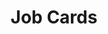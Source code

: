 ---
title: Job Cards
category: Application
paid: true
isActive: true
ltr: {"react":{"jsxCss":[],"jsxTail":[{"code":"const members = [\n    {\n        company_icon: <svg className=\"w-8 h-8\" viewBox=\"0 0 35 35\" fill=\"none\" xmlns=\"http://www.w3.org/2000/svg\">\n            <g clip-path=\"url(#clip0_715_1824)\">\n                <path d=\"M34.6588 17.9031C34.6588 16.7135 34.5623 15.5175 34.3565 14.3472H17.85V21.0861H27.3025C26.9103 23.2595 25.6499 25.1822 23.8044 26.4039V30.7765H29.4438C32.7554 27.7286 34.6588 23.2274 34.6588 17.9031Z\" fill=\"#4285F4\" />\n                <path d=\"M17.85 35.0011C22.5698 35.0011 26.5502 33.4514 29.4502 30.7764L23.8109 26.4038C22.2419 27.4712 20.2163 28.0757 17.8564 28.0757C13.2909 28.0757 9.41989 24.9956 8.03095 20.8545H2.21155V25.3621C5.18234 31.2715 11.2332 35.0011 17.85 35.0011Z\" fill=\"#34A853\" />\n                <path d=\"M8.02451 20.8547C7.29146 18.6813 7.29146 16.3278 8.02451 14.1544V9.64673H2.21154C-0.270546 14.5916 -0.270546 20.4174 2.21154 25.3623L8.02451 20.8547Z\" fill=\"#FBBC04\" />\n                <path d=\"M17.85 6.92659C20.3449 6.88801 22.7563 7.82683 24.5632 9.55014L29.5595 4.55382C26.3958 1.58303 22.1968 -0.0502629 17.85 0.0011793C11.2332 0.0011793 5.18234 3.73074 2.21155 9.6466L8.02452 14.1542C9.40703 10.0067 13.2845 6.92659 17.85 6.92659Z\" fill=\"#EA4335\" />\n            </g>\n            <defs>\n                <clipPath id=\"clip0_715_1824\">\n                    <rect width=\"35\" height=\"35\" fill=\"white\" />\n                </clipPath>\n            </defs>\n        </svg>\n        ,\n        company_name: \"Google\",\n        job_title: \"Full stack engineer\",\n        job_description: \"sed do eiusmod tempor incididunt ut labore et dolore magna aliqua. Ut enim ad minim veniam, quis nostrud exercitation ullamco laboris.\",\n        job_type: \"Full-time\",\n        location: \"Remotely\",\n        path: \"javascript:void(0)\"\n    }, {\n        company_icon: <svg className=\"w-8 h-8\" viewBox=\"0 0 48 48\" fill=\"none\" xmlns=\"http://www.w3.org/2000/svg\">\n            <g clip-path=\"url(#clip0_694_1831)\">\n                <path fill-rule=\"evenodd\" clip-rule=\"evenodd\" d=\"M24.0005 1C18.303 1.00296 12.7923 3.02092 8.45374 6.69305C4.11521 10.3652 1.23181 15.452 0.319089 21.044C-0.593628 26.636 0.523853 32.3684 3.47174 37.2164C6.41963 42.0643 11.0057 45.7115 16.4099 47.5059C17.6021 47.7272 18.0512 46.9883 18.0512 46.36C18.0512 45.7317 18.0273 43.91 18.0194 41.9184C11.3428 43.3608 9.93197 39.101 9.93197 39.101C8.84305 36.3349 7.26927 35.6078 7.26927 35.6078C5.09143 34.1299 7.43223 34.1576 7.43223 34.1576C9.84455 34.3275 11.1123 36.6194 11.1123 36.6194C13.2504 40.2667 16.7278 39.2116 18.0949 38.5952C18.3095 37.0501 18.9335 35.999 19.621 35.4023C14.2877 34.8017 8.68408 32.7548 8.68408 23.6108C8.65102 21.2394 9.53605 18.9461 11.156 17.2054C10.9096 16.6047 10.087 14.1785 11.3905 10.8829C11.3905 10.8829 13.4054 10.2427 17.9916 13.3289C21.9253 12.2592 26.0757 12.2592 30.0095 13.3289C34.5917 10.2427 36.6026 10.8829 36.6026 10.8829C37.9101 14.1706 37.0875 16.5968 36.8411 17.2054C38.4662 18.9464 39.353 21.2437 39.317 23.6187C39.317 32.7824 33.7015 34.8017 28.3602 35.3905C29.2186 36.1334 29.9856 37.5836 29.9856 39.8122C29.9856 43.0051 29.9578 45.5736 29.9578 46.36C29.9578 46.9962 30.391 47.7391 31.6071 47.5059C37.0119 45.7113 41.5984 42.0634 44.5462 37.2147C47.4941 32.3659 48.611 26.6326 47.6972 21.0401C46.7835 15.4476 43.8986 10.3607 39.5587 6.68921C35.2187 3.01771 29.7067 1.00108 24.0085 1H24.0005Z\" fill=\"#191717\" />\n                <path d=\"M9.08887 35.264C9.03721 35.3826 8.84645 35.4181 8.69146 35.3351C8.53646 35.2522 8.42122 35.098 8.47686 34.9755C8.5325 34.853 8.71928 34.8214 8.87428 34.9044C9.02927 34.9874 9.14848 35.1455 9.08887 35.264Z\" fill=\"#191717\" />\n                <path d=\"M10.0626 36.3428C9.98028 36.384 9.88612 36.3955 9.79622 36.3753C9.70632 36.3551 9.62629 36.3045 9.56979 36.2321C9.41479 36.0662 9.38298 35.837 9.50221 35.7342C9.62143 35.6315 9.83606 35.6789 9.99105 35.8449C10.146 36.0108 10.1818 36.24 10.0626 36.3428Z\" fill=\"#191717\" />\n                <path d=\"M11.0085 37.7139C10.8614 37.8167 10.6111 37.7139 10.472 37.5085C10.4335 37.4716 10.4029 37.4274 10.382 37.3785C10.3611 37.3296 10.3503 37.2771 10.3503 37.2239C10.3503 37.1708 10.3611 37.1183 10.382 37.0694C10.4029 37.0205 10.4335 36.9763 10.472 36.9394C10.619 36.8406 10.8694 36.9394 11.0085 37.141C11.1476 37.3425 11.1516 37.6112 11.0085 37.7139Z\" fill=\"#191717\" />\n                <path d=\"M12.2921 39.0417C12.161 39.1879 11.8947 39.1484 11.6761 38.9509C11.4575 38.7533 11.4059 38.4846 11.537 38.3423C11.6682 38.2001 11.9344 38.2396 12.161 38.4332C12.3875 38.6268 12.4312 38.8995 12.2921 39.0417Z\" fill=\"#191717\" />\n                <path d=\"M14.0923 39.8162C14.0327 40.0019 13.7625 40.0849 13.4922 40.0058C13.222 39.9268 13.0432 39.7055 13.0948 39.5158C13.1465 39.3262 13.4207 39.2392 13.6949 39.3262C13.9691 39.4131 14.144 39.6225 14.0923 39.8162Z\" fill=\"#191717\" />\n                <path d=\"M16.0557 39.9506C16.0557 40.1442 15.8331 40.3102 15.547 40.3141C15.2608 40.3181 15.0264 40.16 15.0264 39.9664C15.0264 39.7728 15.2489 39.6068 15.535 39.6029C15.8212 39.5989 16.0557 39.753 16.0557 39.9506Z\" fill=\"#191717\" />\n                <path d=\"M17.8838 39.6463C17.9196 39.84 17.7208 40.0415 17.4347 40.0889C17.1486 40.1363 16.8982 40.0217 16.8624 39.8321C16.8267 39.6424 17.0333 39.4369 17.3115 39.3855C17.5897 39.3342 17.848 39.4527 17.8838 39.6463Z\" fill=\"#191717\" />\n            </g>\n            <defs>\n                <clipPath id=\"clip0_694_1831\">\n                    <rect width=\"48\" height=\"48\" fill=\"white\" />\n                </clipPath>\n            </defs>\n        </svg>,\n        company_name: \"Github\",\n        job_title: \"Web tools manager\",\n        job_description: \"sed do eiusmod tempor incididunt ut labore et dolore magna aliqua. Ut enim ad minim veniam, quis nostrud exercitation ullamco laboris\",\n        job_type: \"Part-time\",\n        location: \"USA, New york city\",\n        path: \"javascript:void(0)\"\n    }, {\n        company_icon: <svg className=\"w-8 h-8\" viewBox=\"0 0 43 48\" fill=\"none\" xmlns=\"http://www.w3.org/2000/svg\">\n            <g clip-path=\"url(#clip0_690_1894)\">\n                <path d=\"M14.1693 48C18.08 48 21.254 44.4159 21.254 39.9999V31.9999H14.1693C10.2586 31.9999 7.08459 35.5839 7.08459 39.9999C7.08459 44.4159 10.2586 48 14.1693 48Z\" fill=\"#0ACF83\" />\n                <path d=\"M7.08459 23.9999C7.08459 19.5839 10.2586 15.9999 14.1693 15.9999H21.254V31.9998H14.1693C10.2586 32 7.08459 28.4159 7.08459 23.9999Z\" fill=\"#A259FF\" />\n                <path d=\"M7.08459 8.00006C7.08459 3.58406 10.2586 0 14.1693 0H21.254V15.9999H14.1693C10.2586 15.9999 7.08459 12.4161 7.08459 8.00006Z\" fill=\"#F24E1E\" />\n                <path d=\"M21.2535 0H28.3382C32.2489 0 35.4229 3.58406 35.4229 8.00006C35.4229 12.4161 32.2489 15.9999 28.3382 15.9999H21.2535V0Z\" fill=\"#FF7262\" />\n                <path d=\"M35.4229 23.9999C35.4229 28.4159 32.2489 32 28.3382 32C24.4275 32 21.2535 28.4159 21.2535 23.9999C21.2535 19.5839 24.4275 15.9999 28.3382 15.9999C32.2489 15.9999 35.4229 19.5839 35.4229 23.9999Z\" fill=\"#1ABCFE\" />\n            </g>\n            <defs>\n                <clipPath id=\"clip0_690_1894\">\n                    <rect width=\"42.5075\" height=\"48\" fill=\"white\" />\n                </clipPath>\n            </defs>\n        </svg>,\n        company_name: \"Figma\",\n        job_title: \"UI/UX Designer\",\n        job_description: \"sed do eiusmod tempor incididunt ut labore et dolore magna aliqua. Ut enim ad minim veniam, quis nostrud exercitation ullamco laboris\",\n        job_type: \"Full-time\",\n        location: \"Mauritania\",\n        path: \"javascript:void(0)\",\n    }\n]\n\nexport default () => (\n    <section className=\"py-28\">\n        <div className=\"max-w-screen-lg mx-auto px-4 md:px-8\">\n            <div className=\"max-w-md\">\n                <h1 className=\"text-gray-800 text-2xl font-extrabold sm:text-3xl\">Open Positions</h1>\n                <p className=\"text-gray-600 mt-2\">We're currently looking talent software engineers, and designers to help us in our missions and to grow up.</p>\n            </div>\n            <ul className=\"mt-12 divide-y space-y-3\">\n                {\n                    members.map((item, idx) => (\n                        <li key={idx} className=\"px-4 py-5 duration-150 hover:border-white hover:rounded-xl hover:bg-gray-50\">\n                            <a href={item.path} className=\"space-y-3\">\n                                <div className=\"flex items-center gap-x-3\">\n                                    <div className=\"bg-white w-14 h-14 border rounded-full flex items-center justify-center\">\n                                        {item.company_icon}\n                                    </div>\n                                    <div>\n                                        <span className=\"block text-sm text-indigo-600 font-medium\">{item.company_name}</span>\n                                        <h3 className=\"text-base text-gray-800 font-semibold mt-1\">{item.job_title}</h3>\n                                    </div>\n                                </div>\n                                <p className=\"text-gray-600 sm:text-sm\">\n                                    {item.job_description}\n                                </p>\n                                <div className=\"text-sm text-gray-600 flex items-center gap-6\">\n                                    <span className=\"flex items-center gap-2\">\n                                        <svg className=\"w-5 h-5 text-gray-500\" viewBox=\"0 0 20 20\" fill=\"none\" xmlns=\"http://www.w3.org/2000/svg\">\n                                            <path fill-rule=\"evenodd\" clip-rule=\"evenodd\" d=\"M6 6V5C6 3.34315 7.34315 2 9 2H11C12.6569 2 14 3.34315 14 5V6H16C17.1046 6 18 6.89543 18 8V11.5708C15.5096 12.4947 12.8149 12.9999 10 12.9999C7.18514 12.9999 4.49037 12.4947 2 11.5707V8C2 6.89543 2.89543 6 4 6H6ZM8 5C8 4.44772 8.44772 4 9 4H11C11.5523 4 12 4.44772 12 5V6H8V5ZM9 10C9 9.44772 9.44772 9 10 9H10.01C10.5623 9 11.01 9.44772 11.01 10C11.01 10.5523 10.5623 11 10.01 11H10C9.44772 11 9 10.5523 9 10Z\" fill=\"#9CA3AF\" />\n                                            <path d=\"M2 13.6923V16C2 17.1046 2.89543 18 4 18H16C17.1046 18 18 17.1046 18 16V13.6923C15.4872 14.5404 12.7964 14.9999 10 14.9999C7.20363 14.9999 4.51279 14.5404 2 13.6923Z\" fill=\"#9CA3AF\" />\n                                        </svg>\n                                        {item.job_type}\n                                    </span>\n                                    <span className=\"flex items-center gap-2\">\n                                        <svg className=\"w-5 h-5 text-gray-500\" viewBox=\"0 0 20 20\" fill=\"none\" xmlns=\"http://www.w3.org/2000/svg\">\n                                            <path fill-rule=\"evenodd\" clip-rule=\"evenodd\" d=\"M5.05025 4.05025C7.78392 1.31658 12.2161 1.31658 14.9497 4.05025C17.6834 6.78392 17.6834 11.2161 14.9497 13.9497L10 18.8995L5.05025 13.9497C2.31658 11.2161 2.31658 6.78392 5.05025 4.05025ZM10 11C11.1046 11 12 10.1046 12 9C12 7.89543 11.1046 7 10 7C8.89543 7 8 7.89543 8 9C8 10.1046 8.89543 11 10 11Z\" fill=\"#9CA3AF\" />\n                                        </svg>\n\n                                        {item.location}\n                                    </span>\n                                </div>\n                            </a>\n                        </li>\n                    ))\n                }\n            </ul>\n        </div>\n    </section>\n)","label":"App.jsx"}]},"preview":"function App() {\n  const members = [{\n    company_icon: /*#__PURE__*/React.createElement(\"svg\", {\n      className: \"w-8 h-8\",\n      viewBox: \"0 0 35 35\",\n      fill: \"none\",\n      xmlns: \"http://www.w3.org/2000/svg\"\n    }, /*#__PURE__*/React.createElement(\"g\", {\n      \"clip-path\": \"url(#clip0_715_1824)\"\n    }, /*#__PURE__*/React.createElement(\"path\", {\n      d: \"M34.6588 17.9031C34.6588 16.7135 34.5623 15.5175 34.3565 14.3472H17.85V21.0861H27.3025C26.9103 23.2595 25.6499 25.1822 23.8044 26.4039V30.7765H29.4438C32.7554 27.7286 34.6588 23.2274 34.6588 17.9031Z\",\n      fill: \"#4285F4\"\n    }), /*#__PURE__*/React.createElement(\"path\", {\n      d: \"M17.85 35.0011C22.5698 35.0011 26.5502 33.4514 29.4502 30.7764L23.8109 26.4038C22.2419 27.4712 20.2163 28.0757 17.8564 28.0757C13.2909 28.0757 9.41989 24.9956 8.03095 20.8545H2.21155V25.3621C5.18234 31.2715 11.2332 35.0011 17.85 35.0011Z\",\n      fill: \"#34A853\"\n    }), /*#__PURE__*/React.createElement(\"path\", {\n      d: \"M8.02451 20.8547C7.29146 18.6813 7.29146 16.3278 8.02451 14.1544V9.64673H2.21154C-0.270546 14.5916 -0.270546 20.4174 2.21154 25.3623L8.02451 20.8547Z\",\n      fill: \"#FBBC04\"\n    }), /*#__PURE__*/React.createElement(\"path\", {\n      d: \"M17.85 6.92659C20.3449 6.88801 22.7563 7.82683 24.5632 9.55014L29.5595 4.55382C26.3958 1.58303 22.1968 -0.0502629 17.85 0.0011793C11.2332 0.0011793 5.18234 3.73074 2.21155 9.6466L8.02452 14.1542C9.40703 10.0067 13.2845 6.92659 17.85 6.92659Z\",\n      fill: \"#EA4335\"\n    })), /*#__PURE__*/React.createElement(\"defs\", null, /*#__PURE__*/React.createElement(\"clipPath\", {\n      id: \"clip0_715_1824\"\n    }, /*#__PURE__*/React.createElement(\"rect\", {\n      width: \"35\",\n      height: \"35\",\n      fill: \"white\"\n    })))),\n    company_name: \"Google\",\n    job_title: \"Full stack engineer\",\n    job_description: \"sed do eiusmod tempor incididunt ut labore et dolore magna aliqua. Ut enim ad minim veniam, quis nostrud exercitation ullamco laboris.\",\n    job_type: \"Full-time\",\n    location: \"Remotely\",\n    path: \"javascript:void(0)\"\n  }, {\n    company_icon: /*#__PURE__*/React.createElement(\"svg\", {\n      className: \"w-8 h-8\",\n      viewBox: \"0 0 48 48\",\n      fill: \"none\",\n      xmlns: \"http://www.w3.org/2000/svg\"\n    }, /*#__PURE__*/React.createElement(\"g\", {\n      \"clip-path\": \"url(#clip0_694_1831)\"\n    }, /*#__PURE__*/React.createElement(\"path\", {\n      \"fill-rule\": \"evenodd\",\n      \"clip-rule\": \"evenodd\",\n      d: \"M24.0005 1C18.303 1.00296 12.7923 3.02092 8.45374 6.69305C4.11521 10.3652 1.23181 15.452 0.319089 21.044C-0.593628 26.636 0.523853 32.3684 3.47174 37.2164C6.41963 42.0643 11.0057 45.7115 16.4099 47.5059C17.6021 47.7272 18.0512 46.9883 18.0512 46.36C18.0512 45.7317 18.0273 43.91 18.0194 41.9184C11.3428 43.3608 9.93197 39.101 9.93197 39.101C8.84305 36.3349 7.26927 35.6078 7.26927 35.6078C5.09143 34.1299 7.43223 34.1576 7.43223 34.1576C9.84455 34.3275 11.1123 36.6194 11.1123 36.6194C13.2504 40.2667 16.7278 39.2116 18.0949 38.5952C18.3095 37.0501 18.9335 35.999 19.621 35.4023C14.2877 34.8017 8.68408 32.7548 8.68408 23.6108C8.65102 21.2394 9.53605 18.9461 11.156 17.2054C10.9096 16.6047 10.087 14.1785 11.3905 10.8829C11.3905 10.8829 13.4054 10.2427 17.9916 13.3289C21.9253 12.2592 26.0757 12.2592 30.0095 13.3289C34.5917 10.2427 36.6026 10.8829 36.6026 10.8829C37.9101 14.1706 37.0875 16.5968 36.8411 17.2054C38.4662 18.9464 39.353 21.2437 39.317 23.6187C39.317 32.7824 33.7015 34.8017 28.3602 35.3905C29.2186 36.1334 29.9856 37.5836 29.9856 39.8122C29.9856 43.0051 29.9578 45.5736 29.9578 46.36C29.9578 46.9962 30.391 47.7391 31.6071 47.5059C37.0119 45.7113 41.5984 42.0634 44.5462 37.2147C47.4941 32.3659 48.611 26.6326 47.6972 21.0401C46.7835 15.4476 43.8986 10.3607 39.5587 6.68921C35.2187 3.01771 29.7067 1.00108 24.0085 1H24.0005Z\",\n      fill: \"#191717\"\n    }), /*#__PURE__*/React.createElement(\"path\", {\n      d: \"M9.08887 35.264C9.03721 35.3826 8.84645 35.4181 8.69146 35.3351C8.53646 35.2522 8.42122 35.098 8.47686 34.9755C8.5325 34.853 8.71928 34.8214 8.87428 34.9044C9.02927 34.9874 9.14848 35.1455 9.08887 35.264Z\",\n      fill: \"#191717\"\n    }), /*#__PURE__*/React.createElement(\"path\", {\n      d: \"M10.0626 36.3428C9.98028 36.384 9.88612 36.3955 9.79622 36.3753C9.70632 36.3551 9.62629 36.3045 9.56979 36.2321C9.41479 36.0662 9.38298 35.837 9.50221 35.7342C9.62143 35.6315 9.83606 35.6789 9.99105 35.8449C10.146 36.0108 10.1818 36.24 10.0626 36.3428Z\",\n      fill: \"#191717\"\n    }), /*#__PURE__*/React.createElement(\"path\", {\n      d: \"M11.0085 37.7139C10.8614 37.8167 10.6111 37.7139 10.472 37.5085C10.4335 37.4716 10.4029 37.4274 10.382 37.3785C10.3611 37.3296 10.3503 37.2771 10.3503 37.2239C10.3503 37.1708 10.3611 37.1183 10.382 37.0694C10.4029 37.0205 10.4335 36.9763 10.472 36.9394C10.619 36.8406 10.8694 36.9394 11.0085 37.141C11.1476 37.3425 11.1516 37.6112 11.0085 37.7139Z\",\n      fill: \"#191717\"\n    }), /*#__PURE__*/React.createElement(\"path\", {\n      d: \"M12.2921 39.0417C12.161 39.1879 11.8947 39.1484 11.6761 38.9509C11.4575 38.7533 11.4059 38.4846 11.537 38.3423C11.6682 38.2001 11.9344 38.2396 12.161 38.4332C12.3875 38.6268 12.4312 38.8995 12.2921 39.0417Z\",\n      fill: \"#191717\"\n    }), /*#__PURE__*/React.createElement(\"path\", {\n      d: \"M14.0923 39.8162C14.0327 40.0019 13.7625 40.0849 13.4922 40.0058C13.222 39.9268 13.0432 39.7055 13.0948 39.5158C13.1465 39.3262 13.4207 39.2392 13.6949 39.3262C13.9691 39.4131 14.144 39.6225 14.0923 39.8162Z\",\n      fill: \"#191717\"\n    }), /*#__PURE__*/React.createElement(\"path\", {\n      d: \"M16.0557 39.9506C16.0557 40.1442 15.8331 40.3102 15.547 40.3141C15.2608 40.3181 15.0264 40.16 15.0264 39.9664C15.0264 39.7728 15.2489 39.6068 15.535 39.6029C15.8212 39.5989 16.0557 39.753 16.0557 39.9506Z\",\n      fill: \"#191717\"\n    }), /*#__PURE__*/React.createElement(\"path\", {\n      d: \"M17.8838 39.6463C17.9196 39.84 17.7208 40.0415 17.4347 40.0889C17.1486 40.1363 16.8982 40.0217 16.8624 39.8321C16.8267 39.6424 17.0333 39.4369 17.3115 39.3855C17.5897 39.3342 17.848 39.4527 17.8838 39.6463Z\",\n      fill: \"#191717\"\n    })), /*#__PURE__*/React.createElement(\"defs\", null, /*#__PURE__*/React.createElement(\"clipPath\", {\n      id: \"clip0_694_1831\"\n    }, /*#__PURE__*/React.createElement(\"rect\", {\n      width: \"48\",\n      height: \"48\",\n      fill: \"white\"\n    })))),\n    company_name: \"Github\",\n    job_title: \"Web tools manager\",\n    job_description: \"sed do eiusmod tempor incididunt ut labore et dolore magna aliqua. Ut enim ad minim veniam, quis nostrud exercitation ullamco laboris\",\n    job_type: \"Part-time\",\n    location: \"USA, New york city\",\n    path: \"javascript:void(0)\"\n  }, {\n    company_icon: /*#__PURE__*/React.createElement(\"svg\", {\n      className: \"w-8 h-8\",\n      viewBox: \"0 0 43 48\",\n      fill: \"none\",\n      xmlns: \"http://www.w3.org/2000/svg\"\n    }, /*#__PURE__*/React.createElement(\"g\", {\n      \"clip-path\": \"url(#clip0_690_1894)\"\n    }, /*#__PURE__*/React.createElement(\"path\", {\n      d: \"M14.1693 48C18.08 48 21.254 44.4159 21.254 39.9999V31.9999H14.1693C10.2586 31.9999 7.08459 35.5839 7.08459 39.9999C7.08459 44.4159 10.2586 48 14.1693 48Z\",\n      fill: \"#0ACF83\"\n    }), /*#__PURE__*/React.createElement(\"path\", {\n      d: \"M7.08459 23.9999C7.08459 19.5839 10.2586 15.9999 14.1693 15.9999H21.254V31.9998H14.1693C10.2586 32 7.08459 28.4159 7.08459 23.9999Z\",\n      fill: \"#A259FF\"\n    }), /*#__PURE__*/React.createElement(\"path\", {\n      d: \"M7.08459 8.00006C7.08459 3.58406 10.2586 0 14.1693 0H21.254V15.9999H14.1693C10.2586 15.9999 7.08459 12.4161 7.08459 8.00006Z\",\n      fill: \"#F24E1E\"\n    }), /*#__PURE__*/React.createElement(\"path\", {\n      d: \"M21.2535 0H28.3382C32.2489 0 35.4229 3.58406 35.4229 8.00006C35.4229 12.4161 32.2489 15.9999 28.3382 15.9999H21.2535V0Z\",\n      fill: \"#FF7262\"\n    }), /*#__PURE__*/React.createElement(\"path\", {\n      d: \"M35.4229 23.9999C35.4229 28.4159 32.2489 32 28.3382 32C24.4275 32 21.2535 28.4159 21.2535 23.9999C21.2535 19.5839 24.4275 15.9999 28.3382 15.9999C32.2489 15.9999 35.4229 19.5839 35.4229 23.9999Z\",\n      fill: \"#1ABCFE\"\n    })), /*#__PURE__*/React.createElement(\"defs\", null, /*#__PURE__*/React.createElement(\"clipPath\", {\n      id: \"clip0_690_1894\"\n    }, /*#__PURE__*/React.createElement(\"rect\", {\n      width: \"42.5075\",\n      height: \"48\",\n      fill: \"white\"\n    })))),\n    company_name: \"Figma\",\n    job_title: \"UI/UX Designer\",\n    job_description: \"sed do eiusmod tempor incididunt ut labore et dolore magna aliqua. Ut enim ad minim veniam, quis nostrud exercitation ullamco laboris\",\n    job_type: \"Full-time\",\n    location: \"Mauritania\",\n    path: \"javascript:void(0)\"\n  }];\n  return /*#__PURE__*/React.createElement(\"section\", {\n    className: \"py-28\"\n  }, /*#__PURE__*/React.createElement(\"div\", {\n    className: \"max-w-screen-lg mx-auto px-4 md:px-8\"\n  }, /*#__PURE__*/React.createElement(\"div\", {\n    className: \"max-w-md\"\n  }, /*#__PURE__*/React.createElement(\"h1\", {\n    className: \"text-gray-800 text-2xl font-extrabold sm:text-3xl\"\n  }, \"Open Positions\"), /*#__PURE__*/React.createElement(\"p\", {\n    className: \"text-gray-600 mt-2\"\n  }, \"We're currently looking talent software engineers, and designers to help us in our missions and to grow up.\")), /*#__PURE__*/React.createElement(\"ul\", {\n    className: \"mt-12 divide-y space-y-3\"\n  }, members.map((item, idx) => /*#__PURE__*/React.createElement(\"li\", {\n    key: idx,\n    className: \"px-4 py-5 duration-150 hover:border-white hover:rounded-xl hover:bg-gray-50\"\n  }, /*#__PURE__*/React.createElement(\"a\", {\n    href: item.path,\n    className: \"space-y-3\"\n  }, /*#__PURE__*/React.createElement(\"div\", {\n    className: \"flex items-center gap-x-3\"\n  }, /*#__PURE__*/React.createElement(\"div\", {\n    className: \"bg-white w-14 h-14 border rounded-full flex items-center justify-center\"\n  }, item.company_icon), /*#__PURE__*/React.createElement(\"div\", null, /*#__PURE__*/React.createElement(\"span\", {\n    className: \"block text-sm text-indigo-600 font-medium\"\n  }, item.company_name), /*#__PURE__*/React.createElement(\"h3\", {\n    className: \"text-base text-gray-800 font-semibold mt-1\"\n  }, item.job_title))), /*#__PURE__*/React.createElement(\"p\", {\n    className: \"text-gray-600 sm:text-sm\"\n  }, item.job_description), /*#__PURE__*/React.createElement(\"div\", {\n    className: \"text-sm text-gray-600 flex items-center gap-6\"\n  }, /*#__PURE__*/React.createElement(\"span\", {\n    className: \"flex items-center gap-2\"\n  }, /*#__PURE__*/React.createElement(\"svg\", {\n    className: \"w-5 h-5 text-gray-500\",\n    viewBox: \"0 0 20 20\",\n    fill: \"none\",\n    xmlns: \"http://www.w3.org/2000/svg\"\n  }, /*#__PURE__*/React.createElement(\"path\", {\n    \"fill-rule\": \"evenodd\",\n    \"clip-rule\": \"evenodd\",\n    d: \"M6 6V5C6 3.34315 7.34315 2 9 2H11C12.6569 2 14 3.34315 14 5V6H16C17.1046 6 18 6.89543 18 8V11.5708C15.5096 12.4947 12.8149 12.9999 10 12.9999C7.18514 12.9999 4.49037 12.4947 2 11.5707V8C2 6.89543 2.89543 6 4 6H6ZM8 5C8 4.44772 8.44772 4 9 4H11C11.5523 4 12 4.44772 12 5V6H8V5ZM9 10C9 9.44772 9.44772 9 10 9H10.01C10.5623 9 11.01 9.44772 11.01 10C11.01 10.5523 10.5623 11 10.01 11H10C9.44772 11 9 10.5523 9 10Z\",\n    fill: \"#9CA3AF\"\n  }), /*#__PURE__*/React.createElement(\"path\", {\n    d: \"M2 13.6923V16C2 17.1046 2.89543 18 4 18H16C17.1046 18 18 17.1046 18 16V13.6923C15.4872 14.5404 12.7964 14.9999 10 14.9999C7.20363 14.9999 4.51279 14.5404 2 13.6923Z\",\n    fill: \"#9CA3AF\"\n  })), item.job_type), /*#__PURE__*/React.createElement(\"span\", {\n    className: \"flex items-center gap-2\"\n  }, /*#__PURE__*/React.createElement(\"svg\", {\n    className: \"w-5 h-5 text-gray-500\",\n    viewBox: \"0 0 20 20\",\n    fill: \"none\",\n    xmlns: \"http://www.w3.org/2000/svg\"\n  }, /*#__PURE__*/React.createElement(\"path\", {\n    \"fill-rule\": \"evenodd\",\n    \"clip-rule\": \"evenodd\",\n    d: \"M5.05025 4.05025C7.78392 1.31658 12.2161 1.31658 14.9497 4.05025C17.6834 6.78392 17.6834 11.2161 14.9497 13.9497L10 18.8995L5.05025 13.9497C2.31658 11.2161 2.31658 6.78392 5.05025 4.05025ZM10 11C11.1046 11 12 10.1046 12 9C12 7.89543 11.1046 7 10 7C8.89543 7 8 7.89543 8 9C8 10.1046 8.89543 11 10 11Z\",\n    fill: \"#9CA3AF\"\n  })), item.location))))))));\n}","vue":{"vueCss":[],"vueTail":[]}}
rtl: {"react":{"jsxCss":[],"jsxTail":[{"code":"const members = [\n    {\n        company_icon: <svg className=\"w-8 h-8\" viewBox=\"0 0 35 35\" fill=\"none\" xmlns=\"http://www.w3.org/2000/svg\">\n            <g clip-path=\"url(#clip0_715_1824)\">\n                <path d=\"M34.6588 17.9031C34.6588 16.7135 34.5623 15.5175 34.3565 14.3472H17.85V21.0861H27.3025C26.9103 23.2595 25.6499 25.1822 23.8044 26.4039V30.7765H29.4438C32.7554 27.7286 34.6588 23.2274 34.6588 17.9031Z\" fill=\"#4285F4\" />\n                <path d=\"M17.85 35.0011C22.5698 35.0011 26.5502 33.4514 29.4502 30.7764L23.8109 26.4038C22.2419 27.4712 20.2163 28.0757 17.8564 28.0757C13.2909 28.0757 9.41989 24.9956 8.03095 20.8545H2.21155V25.3621C5.18234 31.2715 11.2332 35.0011 17.85 35.0011Z\" fill=\"#34A853\" />\n                <path d=\"M8.02451 20.8547C7.29146 18.6813 7.29146 16.3278 8.02451 14.1544V9.64673H2.21154C-0.270546 14.5916 -0.270546 20.4174 2.21154 25.3623L8.02451 20.8547Z\" fill=\"#FBBC04\" />\n                <path d=\"M17.85 6.92659C20.3449 6.88801 22.7563 7.82683 24.5632 9.55014L29.5595 4.55382C26.3958 1.58303 22.1968 -0.0502629 17.85 0.0011793C11.2332 0.0011793 5.18234 3.73074 2.21155 9.6466L8.02452 14.1542C9.40703 10.0067 13.2845 6.92659 17.85 6.92659Z\" fill=\"#EA4335\" />\n            </g>\n            <defs>\n                <clipPath id=\"clip0_715_1824\">\n                    <rect width=\"35\" height=\"35\" fill=\"white\" />\n                </clipPath>\n            </defs>\n        </svg>\n        ,\n        company_name: \"Google\",\n        job_title: \"مهندس مكدس كامل\",\n        job_description: \"ولكن في مثل هذا الوقت تحدث مثل المخاض الشديد والألم. دعوني أتطرق إلى أدق التفاصيل ، من لا يمارس أي نوع من العمل.\",\n        job_type: \"دوام كامل\",\n        location: \"عن بعد\",\n        path: \"javascript:void(0)\"\n    }, {\n        company_icon: <svg className=\"w-8 h-8\" viewBox=\"0 0 48 48\" fill=\"none\" xmlns=\"http://www.w3.org/2000/svg\">\n            <g clip-path=\"url(#clip0_694_1831)\">\n                <path fill-rule=\"evenodd\" clip-rule=\"evenodd\" d=\"M24.0005 1C18.303 1.00296 12.7923 3.02092 8.45374 6.69305C4.11521 10.3652 1.23181 15.452 0.319089 21.044C-0.593628 26.636 0.523853 32.3684 3.47174 37.2164C6.41963 42.0643 11.0057 45.7115 16.4099 47.5059C17.6021 47.7272 18.0512 46.9883 18.0512 46.36C18.0512 45.7317 18.0273 43.91 18.0194 41.9184C11.3428 43.3608 9.93197 39.101 9.93197 39.101C8.84305 36.3349 7.26927 35.6078 7.26927 35.6078C5.09143 34.1299 7.43223 34.1576 7.43223 34.1576C9.84455 34.3275 11.1123 36.6194 11.1123 36.6194C13.2504 40.2667 16.7278 39.2116 18.0949 38.5952C18.3095 37.0501 18.9335 35.999 19.621 35.4023C14.2877 34.8017 8.68408 32.7548 8.68408 23.6108C8.65102 21.2394 9.53605 18.9461 11.156 17.2054C10.9096 16.6047 10.087 14.1785 11.3905 10.8829C11.3905 10.8829 13.4054 10.2427 17.9916 13.3289C21.9253 12.2592 26.0757 12.2592 30.0095 13.3289C34.5917 10.2427 36.6026 10.8829 36.6026 10.8829C37.9101 14.1706 37.0875 16.5968 36.8411 17.2054C38.4662 18.9464 39.353 21.2437 39.317 23.6187C39.317 32.7824 33.7015 34.8017 28.3602 35.3905C29.2186 36.1334 29.9856 37.5836 29.9856 39.8122C29.9856 43.0051 29.9578 45.5736 29.9578 46.36C29.9578 46.9962 30.391 47.7391 31.6071 47.5059C37.0119 45.7113 41.5984 42.0634 44.5462 37.2147C47.4941 32.3659 48.611 26.6326 47.6972 21.0401C46.7835 15.4476 43.8986 10.3607 39.5587 6.68921C35.2187 3.01771 29.7067 1.00108 24.0085 1H24.0005Z\" fill=\"#191717\" />\n                <path d=\"M9.08887 35.264C9.03721 35.3826 8.84645 35.4181 8.69146 35.3351C8.53646 35.2522 8.42122 35.098 8.47686 34.9755C8.5325 34.853 8.71928 34.8214 8.87428 34.9044C9.02927 34.9874 9.14848 35.1455 9.08887 35.264Z\" fill=\"#191717\" />\n                <path d=\"M10.0626 36.3428C9.98028 36.384 9.88612 36.3955 9.79622 36.3753C9.70632 36.3551 9.62629 36.3045 9.56979 36.2321C9.41479 36.0662 9.38298 35.837 9.50221 35.7342C9.62143 35.6315 9.83606 35.6789 9.99105 35.8449C10.146 36.0108 10.1818 36.24 10.0626 36.3428Z\" fill=\"#191717\" />\n                <path d=\"M11.0085 37.7139C10.8614 37.8167 10.6111 37.7139 10.472 37.5085C10.4335 37.4716 10.4029 37.4274 10.382 37.3785C10.3611 37.3296 10.3503 37.2771 10.3503 37.2239C10.3503 37.1708 10.3611 37.1183 10.382 37.0694C10.4029 37.0205 10.4335 36.9763 10.472 36.9394C10.619 36.8406 10.8694 36.9394 11.0085 37.141C11.1476 37.3425 11.1516 37.6112 11.0085 37.7139Z\" fill=\"#191717\" />\n                <path d=\"M12.2921 39.0417C12.161 39.1879 11.8947 39.1484 11.6761 38.9509C11.4575 38.7533 11.4059 38.4846 11.537 38.3423C11.6682 38.2001 11.9344 38.2396 12.161 38.4332C12.3875 38.6268 12.4312 38.8995 12.2921 39.0417Z\" fill=\"#191717\" />\n                <path d=\"M14.0923 39.8162C14.0327 40.0019 13.7625 40.0849 13.4922 40.0058C13.222 39.9268 13.0432 39.7055 13.0948 39.5158C13.1465 39.3262 13.4207 39.2392 13.6949 39.3262C13.9691 39.4131 14.144 39.6225 14.0923 39.8162Z\" fill=\"#191717\" />\n                <path d=\"M16.0557 39.9506C16.0557 40.1442 15.8331 40.3102 15.547 40.3141C15.2608 40.3181 15.0264 40.16 15.0264 39.9664C15.0264 39.7728 15.2489 39.6068 15.535 39.6029C15.8212 39.5989 16.0557 39.753 16.0557 39.9506Z\" fill=\"#191717\" />\n                <path d=\"M17.8838 39.6463C17.9196 39.84 17.7208 40.0415 17.4347 40.0889C17.1486 40.1363 16.8982 40.0217 16.8624 39.8321C16.8267 39.6424 17.0333 39.4369 17.3115 39.3855C17.5897 39.3342 17.848 39.4527 17.8838 39.6463Z\" fill=\"#191717\" />\n            </g>\n            <defs>\n                <clipPath id=\"clip0_694_1831\">\n                    <rect width=\"48\" height=\"48\" fill=\"white\" />\n                </clipPath>\n            </defs>\n        </svg>,\n        company_name: \"Github\",\n        job_title: \"مدير أدوات الويب\",\n        job_description: \"ولكن في مثل هذا الوقت تحدث مثل المخاض الشديد والألم. دعوني أتطرق إلى أدق التفاصيل ، من لا يمارس أي نوع من العمل.\",\n        job_type: \"دوام جزئي\",\n        location: \"الولايات المتحدة الأمريكية، مدينة نيويورك\",\n        path: \"javascript:void(0)\"\n    }, {\n        company_icon: <svg className=\"w-8 h-8\" viewBox=\"0 0 43 48\" fill=\"none\" xmlns=\"http://www.w3.org/2000/svg\">\n            <g clip-path=\"url(#clip0_690_1894)\">\n                <path d=\"M14.1693 48C18.08 48 21.254 44.4159 21.254 39.9999V31.9999H14.1693C10.2586 31.9999 7.08459 35.5839 7.08459 39.9999C7.08459 44.4159 10.2586 48 14.1693 48Z\" fill=\"#0ACF83\" />\n                <path d=\"M7.08459 23.9999C7.08459 19.5839 10.2586 15.9999 14.1693 15.9999H21.254V31.9998H14.1693C10.2586 32 7.08459 28.4159 7.08459 23.9999Z\" fill=\"#A259FF\" />\n                <path d=\"M7.08459 8.00006C7.08459 3.58406 10.2586 0 14.1693 0H21.254V15.9999H14.1693C10.2586 15.9999 7.08459 12.4161 7.08459 8.00006Z\" fill=\"#F24E1E\" />\n                <path d=\"M21.2535 0H28.3382C32.2489 0 35.4229 3.58406 35.4229 8.00006C35.4229 12.4161 32.2489 15.9999 28.3382 15.9999H21.2535V0Z\" fill=\"#FF7262\" />\n                <path d=\"M35.4229 23.9999C35.4229 28.4159 32.2489 32 28.3382 32C24.4275 32 21.2535 28.4159 21.2535 23.9999C21.2535 19.5839 24.4275 15.9999 28.3382 15.9999C32.2489 15.9999 35.4229 19.5839 35.4229 23.9999Z\" fill=\"#1ABCFE\" />\n            </g>\n            <defs>\n                <clipPath id=\"clip0_690_1894\">\n                    <rect width=\"42.5075\" height=\"48\" fill=\"white\" />\n                </clipPath>\n            </defs>\n        </svg>,\n        company_name: \"Figma\",\n        job_title: \"مصمم UI/UX\",\n        job_description: \"ولكن في مثل هذا الوقت تحدث مثل المخاض الشديد والألم. دعوني أتطرق إلى أدق التفاصيل ، من لا يمارس أي نوع من العمل.\",\n        job_type: \"دوام كامل\",\n        location: \"موريتانيا\",\n        path: \"javascript:void(0)\",\n    }\n]\n\nexport default () => {\n    return (\n        <section className=\"py-28\">\n            <div className=\"max-w-screen-lg mx-auto px-4 md:px-8\">\n                <div className=\"max-w-md\">\n                    <h1 className=\"text-gray-800 text-2xl font-extrabold sm:text-3xl\">المناصب المفتوحة</h1>\n                    <p className=\"text-gray-600 mt-2\">نحن نبحث حاليًا عن مهندسي برمجيات ومصممين موهوبين لمساعدتنا في مهماتنا والنمو.</p>\n                </div>\n                <ul className=\"mt-12 divide-y space-y-3\">\n                    {\n                        members.map((item, idx) => (\n                            <li key={idx} className=\"px-4 py-5 duration-150 hover:border-white hover:rounded-xl hover:bg-gray-50\">\n                                <a href={item.path} className=\"space-y-3\">\n                                    <div className=\"flex items-center gap-x-3\">\n                                        <div className=\"bg-white w-14 h-14 border rounded-full flex items-center justify-center\">\n                                            {item.company_icon}\n                                        </div>\n                                        <div>\n                                            <span className=\"block text-sm text-indigo-600 font-medium\">{item.company_name}</span>\n                                            <h3 className=\"text-base text-gray-800 font-semibold mt-1\">{item.job_title}</h3>\n                                        </div>\n                                    </div>\n                                    <p className=\"text-gray-600 sm:text-sm\">\n                                        {item.job_description}\n                                    </p>\n                                    <div className=\"text-sm text-gray-600 flex items-center gap-6\">\n                                        <span className=\"flex items-center gap-2\">\n                                            <svg className=\"w-5 h-5 text-gray-500\" viewBox=\"0 0 20 20\" fill=\"none\" xmlns=\"http://www.w3.org/2000/svg\">\n                                                <path fill-rule=\"evenodd\" clip-rule=\"evenodd\" d=\"M6 6V5C6 3.34315 7.34315 2 9 2H11C12.6569 2 14 3.34315 14 5V6H16C17.1046 6 18 6.89543 18 8V11.5708C15.5096 12.4947 12.8149 12.9999 10 12.9999C7.18514 12.9999 4.49037 12.4947 2 11.5707V8C2 6.89543 2.89543 6 4 6H6ZM8 5C8 4.44772 8.44772 4 9 4H11C11.5523 4 12 4.44772 12 5V6H8V5ZM9 10C9 9.44772 9.44772 9 10 9H10.01C10.5623 9 11.01 9.44772 11.01 10C11.01 10.5523 10.5623 11 10.01 11H10C9.44772 11 9 10.5523 9 10Z\" fill=\"#9CA3AF\" />\n                                                <path d=\"M2 13.6923V16C2 17.1046 2.89543 18 4 18H16C17.1046 18 18 17.1046 18 16V13.6923C15.4872 14.5404 12.7964 14.9999 10 14.9999C7.20363 14.9999 4.51279 14.5404 2 13.6923Z\" fill=\"#9CA3AF\" />\n                                            </svg>\n                                            {item.job_type}\n                                        </span>\n                                        <span className=\"flex items-center gap-2\">\n                                            <svg className=\"w-5 h-5 text-gray-500\" viewBox=\"0 0 20 20\" fill=\"none\" xmlns=\"http://www.w3.org/2000/svg\">\n                                                <path fill-rule=\"evenodd\" clip-rule=\"evenodd\" d=\"M5.05025 4.05025C7.78392 1.31658 12.2161 1.31658 14.9497 4.05025C17.6834 6.78392 17.6834 11.2161 14.9497 13.9497L10 18.8995L5.05025 13.9497C2.31658 11.2161 2.31658 6.78392 5.05025 4.05025ZM10 11C11.1046 11 12 10.1046 12 9C12 7.89543 11.1046 7 10 7C8.89543 7 8 7.89543 8 9C8 10.1046 8.89543 11 10 11Z\" fill=\"#9CA3AF\" />\n                                            </svg>\n\n                                            {item.location}\n                                        </span>\n                                    </div>\n                                </a>\n                            </li>\n                        ))\n                    }\n                </ul>\n            </div>\n        </section>\n    )\n}","label":"App.jsx"}]},"preview":"function App() {\n  const members = [{\n    company_icon: /*#__PURE__*/React.createElement(\"svg\", {\n      className: \"w-8 h-8\",\n      viewBox: \"0 0 35 35\",\n      fill: \"none\",\n      xmlns: \"http://www.w3.org/2000/svg\"\n    }, /*#__PURE__*/React.createElement(\"g\", {\n      \"clip-path\": \"url(#clip0_715_1824)\"\n    }, /*#__PURE__*/React.createElement(\"path\", {\n      d: \"M34.6588 17.9031C34.6588 16.7135 34.5623 15.5175 34.3565 14.3472H17.85V21.0861H27.3025C26.9103 23.2595 25.6499 25.1822 23.8044 26.4039V30.7765H29.4438C32.7554 27.7286 34.6588 23.2274 34.6588 17.9031Z\",\n      fill: \"#4285F4\"\n    }), /*#__PURE__*/React.createElement(\"path\", {\n      d: \"M17.85 35.0011C22.5698 35.0011 26.5502 33.4514 29.4502 30.7764L23.8109 26.4038C22.2419 27.4712 20.2163 28.0757 17.8564 28.0757C13.2909 28.0757 9.41989 24.9956 8.03095 20.8545H2.21155V25.3621C5.18234 31.2715 11.2332 35.0011 17.85 35.0011Z\",\n      fill: \"#34A853\"\n    }), /*#__PURE__*/React.createElement(\"path\", {\n      d: \"M8.02451 20.8547C7.29146 18.6813 7.29146 16.3278 8.02451 14.1544V9.64673H2.21154C-0.270546 14.5916 -0.270546 20.4174 2.21154 25.3623L8.02451 20.8547Z\",\n      fill: \"#FBBC04\"\n    }), /*#__PURE__*/React.createElement(\"path\", {\n      d: \"M17.85 6.92659C20.3449 6.88801 22.7563 7.82683 24.5632 9.55014L29.5595 4.55382C26.3958 1.58303 22.1968 -0.0502629 17.85 0.0011793C11.2332 0.0011793 5.18234 3.73074 2.21155 9.6466L8.02452 14.1542C9.40703 10.0067 13.2845 6.92659 17.85 6.92659Z\",\n      fill: \"#EA4335\"\n    })), /*#__PURE__*/React.createElement(\"defs\", null, /*#__PURE__*/React.createElement(\"clipPath\", {\n      id: \"clip0_715_1824\"\n    }, /*#__PURE__*/React.createElement(\"rect\", {\n      width: \"35\",\n      height: \"35\",\n      fill: \"white\"\n    })))),\n    company_name: \"Google\",\n    job_title: \"مهندس مكدس كامل\",\n    job_description: \"ولكن في مثل هذا الوقت تحدث مثل المخاض الشديد والألم. دعوني أتطرق إلى أدق التفاصيل ، من لا يمارس أي نوع من العمل.\",\n    job_type: \"دوام كامل\",\n    location: \"عن بعد\",\n    path: \"javascript:void(0)\"\n  }, {\n    company_icon: /*#__PURE__*/React.createElement(\"svg\", {\n      className: \"w-8 h-8\",\n      viewBox: \"0 0 48 48\",\n      fill: \"none\",\n      xmlns: \"http://www.w3.org/2000/svg\"\n    }, /*#__PURE__*/React.createElement(\"g\", {\n      \"clip-path\": \"url(#clip0_694_1831)\"\n    }, /*#__PURE__*/React.createElement(\"path\", {\n      \"fill-rule\": \"evenodd\",\n      \"clip-rule\": \"evenodd\",\n      d: \"M24.0005 1C18.303 1.00296 12.7923 3.02092 8.45374 6.69305C4.11521 10.3652 1.23181 15.452 0.319089 21.044C-0.593628 26.636 0.523853 32.3684 3.47174 37.2164C6.41963 42.0643 11.0057 45.7115 16.4099 47.5059C17.6021 47.7272 18.0512 46.9883 18.0512 46.36C18.0512 45.7317 18.0273 43.91 18.0194 41.9184C11.3428 43.3608 9.93197 39.101 9.93197 39.101C8.84305 36.3349 7.26927 35.6078 7.26927 35.6078C5.09143 34.1299 7.43223 34.1576 7.43223 34.1576C9.84455 34.3275 11.1123 36.6194 11.1123 36.6194C13.2504 40.2667 16.7278 39.2116 18.0949 38.5952C18.3095 37.0501 18.9335 35.999 19.621 35.4023C14.2877 34.8017 8.68408 32.7548 8.68408 23.6108C8.65102 21.2394 9.53605 18.9461 11.156 17.2054C10.9096 16.6047 10.087 14.1785 11.3905 10.8829C11.3905 10.8829 13.4054 10.2427 17.9916 13.3289C21.9253 12.2592 26.0757 12.2592 30.0095 13.3289C34.5917 10.2427 36.6026 10.8829 36.6026 10.8829C37.9101 14.1706 37.0875 16.5968 36.8411 17.2054C38.4662 18.9464 39.353 21.2437 39.317 23.6187C39.317 32.7824 33.7015 34.8017 28.3602 35.3905C29.2186 36.1334 29.9856 37.5836 29.9856 39.8122C29.9856 43.0051 29.9578 45.5736 29.9578 46.36C29.9578 46.9962 30.391 47.7391 31.6071 47.5059C37.0119 45.7113 41.5984 42.0634 44.5462 37.2147C47.4941 32.3659 48.611 26.6326 47.6972 21.0401C46.7835 15.4476 43.8986 10.3607 39.5587 6.68921C35.2187 3.01771 29.7067 1.00108 24.0085 1H24.0005Z\",\n      fill: \"#191717\"\n    }), /*#__PURE__*/React.createElement(\"path\", {\n      d: \"M9.08887 35.264C9.03721 35.3826 8.84645 35.4181 8.69146 35.3351C8.53646 35.2522 8.42122 35.098 8.47686 34.9755C8.5325 34.853 8.71928 34.8214 8.87428 34.9044C9.02927 34.9874 9.14848 35.1455 9.08887 35.264Z\",\n      fill: \"#191717\"\n    }), /*#__PURE__*/React.createElement(\"path\", {\n      d: \"M10.0626 36.3428C9.98028 36.384 9.88612 36.3955 9.79622 36.3753C9.70632 36.3551 9.62629 36.3045 9.56979 36.2321C9.41479 36.0662 9.38298 35.837 9.50221 35.7342C9.62143 35.6315 9.83606 35.6789 9.99105 35.8449C10.146 36.0108 10.1818 36.24 10.0626 36.3428Z\",\n      fill: \"#191717\"\n    }), /*#__PURE__*/React.createElement(\"path\", {\n      d: \"M11.0085 37.7139C10.8614 37.8167 10.6111 37.7139 10.472 37.5085C10.4335 37.4716 10.4029 37.4274 10.382 37.3785C10.3611 37.3296 10.3503 37.2771 10.3503 37.2239C10.3503 37.1708 10.3611 37.1183 10.382 37.0694C10.4029 37.0205 10.4335 36.9763 10.472 36.9394C10.619 36.8406 10.8694 36.9394 11.0085 37.141C11.1476 37.3425 11.1516 37.6112 11.0085 37.7139Z\",\n      fill: \"#191717\"\n    }), /*#__PURE__*/React.createElement(\"path\", {\n      d: \"M12.2921 39.0417C12.161 39.1879 11.8947 39.1484 11.6761 38.9509C11.4575 38.7533 11.4059 38.4846 11.537 38.3423C11.6682 38.2001 11.9344 38.2396 12.161 38.4332C12.3875 38.6268 12.4312 38.8995 12.2921 39.0417Z\",\n      fill: \"#191717\"\n    }), /*#__PURE__*/React.createElement(\"path\", {\n      d: \"M14.0923 39.8162C14.0327 40.0019 13.7625 40.0849 13.4922 40.0058C13.222 39.9268 13.0432 39.7055 13.0948 39.5158C13.1465 39.3262 13.4207 39.2392 13.6949 39.3262C13.9691 39.4131 14.144 39.6225 14.0923 39.8162Z\",\n      fill: \"#191717\"\n    }), /*#__PURE__*/React.createElement(\"path\", {\n      d: \"M16.0557 39.9506C16.0557 40.1442 15.8331 40.3102 15.547 40.3141C15.2608 40.3181 15.0264 40.16 15.0264 39.9664C15.0264 39.7728 15.2489 39.6068 15.535 39.6029C15.8212 39.5989 16.0557 39.753 16.0557 39.9506Z\",\n      fill: \"#191717\"\n    }), /*#__PURE__*/React.createElement(\"path\", {\n      d: \"M17.8838 39.6463C17.9196 39.84 17.7208 40.0415 17.4347 40.0889C17.1486 40.1363 16.8982 40.0217 16.8624 39.8321C16.8267 39.6424 17.0333 39.4369 17.3115 39.3855C17.5897 39.3342 17.848 39.4527 17.8838 39.6463Z\",\n      fill: \"#191717\"\n    })), /*#__PURE__*/React.createElement(\"defs\", null, /*#__PURE__*/React.createElement(\"clipPath\", {\n      id: \"clip0_694_1831\"\n    }, /*#__PURE__*/React.createElement(\"rect\", {\n      width: \"48\",\n      height: \"48\",\n      fill: \"white\"\n    })))),\n    company_name: \"Github\",\n    job_title: \"مدير أدوات الويب\",\n    job_description: \"ولكن في مثل هذا الوقت تحدث مثل المخاض الشديد والألم. دعوني أتطرق إلى أدق التفاصيل ، من لا يمارس أي نوع من العمل.\",\n    job_type: \"دوام جزئي\",\n    location: \"الولايات المتحدة الأمريكية، مدينة نيويورك\",\n    path: \"javascript:void(0)\"\n  }, {\n    company_icon: /*#__PURE__*/React.createElement(\"svg\", {\n      className: \"w-8 h-8\",\n      viewBox: \"0 0 43 48\",\n      fill: \"none\",\n      xmlns: \"http://www.w3.org/2000/svg\"\n    }, /*#__PURE__*/React.createElement(\"g\", {\n      \"clip-path\": \"url(#clip0_690_1894)\"\n    }, /*#__PURE__*/React.createElement(\"path\", {\n      d: \"M14.1693 48C18.08 48 21.254 44.4159 21.254 39.9999V31.9999H14.1693C10.2586 31.9999 7.08459 35.5839 7.08459 39.9999C7.08459 44.4159 10.2586 48 14.1693 48Z\",\n      fill: \"#0ACF83\"\n    }), /*#__PURE__*/React.createElement(\"path\", {\n      d: \"M7.08459 23.9999C7.08459 19.5839 10.2586 15.9999 14.1693 15.9999H21.254V31.9998H14.1693C10.2586 32 7.08459 28.4159 7.08459 23.9999Z\",\n      fill: \"#A259FF\"\n    }), /*#__PURE__*/React.createElement(\"path\", {\n      d: \"M7.08459 8.00006C7.08459 3.58406 10.2586 0 14.1693 0H21.254V15.9999H14.1693C10.2586 15.9999 7.08459 12.4161 7.08459 8.00006Z\",\n      fill: \"#F24E1E\"\n    }), /*#__PURE__*/React.createElement(\"path\", {\n      d: \"M21.2535 0H28.3382C32.2489 0 35.4229 3.58406 35.4229 8.00006C35.4229 12.4161 32.2489 15.9999 28.3382 15.9999H21.2535V0Z\",\n      fill: \"#FF7262\"\n    }), /*#__PURE__*/React.createElement(\"path\", {\n      d: \"M35.4229 23.9999C35.4229 28.4159 32.2489 32 28.3382 32C24.4275 32 21.2535 28.4159 21.2535 23.9999C21.2535 19.5839 24.4275 15.9999 28.3382 15.9999C32.2489 15.9999 35.4229 19.5839 35.4229 23.9999Z\",\n      fill: \"#1ABCFE\"\n    })), /*#__PURE__*/React.createElement(\"defs\", null, /*#__PURE__*/React.createElement(\"clipPath\", {\n      id: \"clip0_690_1894\"\n    }, /*#__PURE__*/React.createElement(\"rect\", {\n      width: \"42.5075\",\n      height: \"48\",\n      fill: \"white\"\n    })))),\n    company_name: \"Figma\",\n    job_title: \"مصمم UI/UX\",\n    job_description: \"ولكن في مثل هذا الوقت تحدث مثل المخاض الشديد والألم. دعوني أتطرق إلى أدق التفاصيل ، من لا يمارس أي نوع من العمل.\",\n    job_type: \"دوام كامل\",\n    location: \"موريتانيا\",\n    path: \"javascript:void(0)\"\n  }];\n  return /*#__PURE__*/React.createElement(\"section\", {\n    className: \"py-28\"\n  }, /*#__PURE__*/React.createElement(\"div\", {\n    className: \"max-w-screen-lg mx-auto px-4 md:px-8\"\n  }, /*#__PURE__*/React.createElement(\"div\", {\n    className: \"max-w-md\"\n  }, /*#__PURE__*/React.createElement(\"h1\", {\n    className: \"text-gray-800 text-2xl font-extrabold sm:text-3xl\"\n  }, \"\\u0627\\u0644\\u0645\\u0646\\u0627\\u0635\\u0628 \\u0627\\u0644\\u0645\\u0641\\u062A\\u0648\\u062D\\u0629\"), /*#__PURE__*/React.createElement(\"p\", {\n    className: \"text-gray-600 mt-2\"\n  }, \"\\u0646\\u062D\\u0646 \\u0646\\u0628\\u062D\\u062B \\u062D\\u0627\\u0644\\u064A\\u064B\\u0627 \\u0639\\u0646 \\u0645\\u0647\\u0646\\u062F\\u0633\\u064A \\u0628\\u0631\\u0645\\u062C\\u064A\\u0627\\u062A \\u0648\\u0645\\u0635\\u0645\\u0645\\u064A\\u0646 \\u0645\\u0648\\u0647\\u0648\\u0628\\u064A\\u0646 \\u0644\\u0645\\u0633\\u0627\\u0639\\u062F\\u062A\\u0646\\u0627 \\u0641\\u064A \\u0645\\u0647\\u0645\\u0627\\u062A\\u0646\\u0627 \\u0648\\u0627\\u0644\\u0646\\u0645\\u0648.\")), /*#__PURE__*/React.createElement(\"ul\", {\n    className: \"mt-12 divide-y space-y-3\"\n  }, members.map((item, idx) => /*#__PURE__*/React.createElement(\"li\", {\n    key: idx,\n    className: \"px-4 py-5 duration-150 hover:border-white hover:rounded-xl hover:bg-gray-50\"\n  }, /*#__PURE__*/React.createElement(\"a\", {\n    href: item.path,\n    className: \"space-y-3\"\n  }, /*#__PURE__*/React.createElement(\"div\", {\n    className: \"flex items-center gap-x-3\"\n  }, /*#__PURE__*/React.createElement(\"div\", {\n    className: \"bg-white w-14 h-14 border rounded-full flex items-center justify-center\"\n  }, item.company_icon), /*#__PURE__*/React.createElement(\"div\", null, /*#__PURE__*/React.createElement(\"span\", {\n    className: \"block text-sm text-indigo-600 font-medium\"\n  }, item.company_name), /*#__PURE__*/React.createElement(\"h3\", {\n    className: \"text-base text-gray-800 font-semibold mt-1\"\n  }, item.job_title))), /*#__PURE__*/React.createElement(\"p\", {\n    className: \"text-gray-600 sm:text-sm\"\n  }, item.job_description), /*#__PURE__*/React.createElement(\"div\", {\n    className: \"text-sm text-gray-600 flex items-center gap-6\"\n  }, /*#__PURE__*/React.createElement(\"span\", {\n    className: \"flex items-center gap-2\"\n  }, /*#__PURE__*/React.createElement(\"svg\", {\n    className: \"w-5 h-5 text-gray-500\",\n    viewBox: \"0 0 20 20\",\n    fill: \"none\",\n    xmlns: \"http://www.w3.org/2000/svg\"\n  }, /*#__PURE__*/React.createElement(\"path\", {\n    \"fill-rule\": \"evenodd\",\n    \"clip-rule\": \"evenodd\",\n    d: \"M6 6V5C6 3.34315 7.34315 2 9 2H11C12.6569 2 14 3.34315 14 5V6H16C17.1046 6 18 6.89543 18 8V11.5708C15.5096 12.4947 12.8149 12.9999 10 12.9999C7.18514 12.9999 4.49037 12.4947 2 11.5707V8C2 6.89543 2.89543 6 4 6H6ZM8 5C8 4.44772 8.44772 4 9 4H11C11.5523 4 12 4.44772 12 5V6H8V5ZM9 10C9 9.44772 9.44772 9 10 9H10.01C10.5623 9 11.01 9.44772 11.01 10C11.01 10.5523 10.5623 11 10.01 11H10C9.44772 11 9 10.5523 9 10Z\",\n    fill: \"#9CA3AF\"\n  }), /*#__PURE__*/React.createElement(\"path\", {\n    d: \"M2 13.6923V16C2 17.1046 2.89543 18 4 18H16C17.1046 18 18 17.1046 18 16V13.6923C15.4872 14.5404 12.7964 14.9999 10 14.9999C7.20363 14.9999 4.51279 14.5404 2 13.6923Z\",\n    fill: \"#9CA3AF\"\n  })), item.job_type), /*#__PURE__*/React.createElement(\"span\", {\n    className: \"flex items-center gap-2\"\n  }, /*#__PURE__*/React.createElement(\"svg\", {\n    className: \"w-5 h-5 text-gray-500\",\n    viewBox: \"0 0 20 20\",\n    fill: \"none\",\n    xmlns: \"http://www.w3.org/2000/svg\"\n  }, /*#__PURE__*/React.createElement(\"path\", {\n    \"fill-rule\": \"evenodd\",\n    \"clip-rule\": \"evenodd\",\n    d: \"M5.05025 4.05025C7.78392 1.31658 12.2161 1.31658 14.9497 4.05025C17.6834 6.78392 17.6834 11.2161 14.9497 13.9497L10 18.8995L5.05025 13.9497C2.31658 11.2161 2.31658 6.78392 5.05025 4.05025ZM10 11C11.1046 11 12 10.1046 12 9C12 7.89543 11.1046 7 10 7C8.89543 7 8 7.89543 8 9C8 10.1046 8.89543 11 10 11Z\",\n    fill: \"#9CA3AF\"\n  })), item.location))))))));\n}","vue":{"vueCss":[],"vueTail":[]}}
slug: /cards
id: 72fbf061-848e-416a-b784-7c3fba8fdac8
created_at: 1668380403819
---
